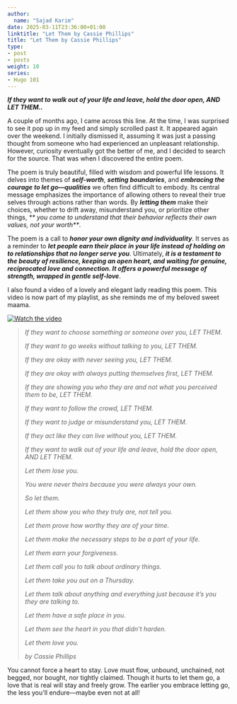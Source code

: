 ```yaml
---
author:
  name: "Sajad Karim"
date: 2025-03-11T23:36:00+01:00
linktitle: "Let Them by Cassie Phillips"
title: "Let Them by Cassie Phillips"
type:
- post
- posts
weight: 10
series:
- Hugo 101
---
```


_**If they want to walk out of your life and leave, hold the door open, AND LET THEM..**_

A couple of months ago, I came across this line. At the time, I was surprised to see it pop up in my feed and simply scrolled past it. It appeared again over the weekend. I initially dismissed it, assuming it was just a passing thought from someone who had experienced an unpleasant relationship. However, curiosity eventually got the better of me, and I decided to search for the source. That was when I discovered the entire poem.

The poem is truly beautiful, filled with wisdom and powerful life lessons. It delves into themes of _**self-worth**_, _**setting boundaries**_, and _**embracing the courage to let go—qualities**_ we often find difficult to embody. Its central message emphasizes the importance of allowing others to reveal their true selves through actions rather than words. By _**letting them**_ make their choices, whether to drift away, misunderstand you, or prioritize other things, _**  you come to understand that their behavior reflects their own values, not your worth**_.

The poem is a call to _**honor your own dignity and individuality**_. It serves as a reminder to _**let people earn their place in your life instead of holding on to relationships that no longer serve you**_. Ultimately, _**it is a testament to the beauty of resilience, keeping an open heart, and waiting for genuine, reciprocated love and connection. It offers a powerful message of strength, wrapped in gentle self-love**_.


I also found a video of a lovely and elegant lady reading this poem. This video is now part of my playlist, as she reminds me of my beloved sweet maama.

[![Watch the video](https://img.youtube.com/vi/8w_w1PhvXOE/0.jpg)](https://www.youtube.com/watch?v=8w_w1PhvXOE)


> *If they want to choose something or someone over you, LET THEM.*
>
> *If they want to go weeks without talking to you, LET THEM.*
>
> *If they are okay with never seeing you, LET THEM.*
>
> *If they are okay with always putting themselves first, LET THEM.*
>
> *If they are showing you who they are and not what you perceived them to be, LET THEM.*
>
> *If they want to follow the crowd, LET THEM.*
>
> *If they want to judge or misunderstand you, LET THEM.*
>
> *If they act like they can live without you, LET THEM.*
>
> *If they want to walk out of your life and leave, hold the door open, AND LET THEM.*
>
> *Let them lose you.*
>
> *You were never theirs because you were always your own.*
>
> *So let them.*
>
> *Let them show you who they truly are, not tell you.*
>
> *Let them prove how worthy they are of your time.*
>
> *Let them make the necessary steps to be a part of your life.*
>
> *Let them earn your forgiveness.*
>
> *Let them call you to talk about ordinary things.*
>
> *Let them take you out on a Thursday.*
>
> *Let them talk about anything and everything just because it’s you they are talking to.*
>
> *Let them have a safe place in you.*
>
> *Let them see the heart in you that didn’t harden.*
>
> *Let them love you.*
>
> *by Cassie Phillips*

You cannot force a heart to stay. Love must flow, unbound, unchained, not begged, nor bought, nor tightly claimed.
Though it hurts to let them go, a love that is real will stay and freely grow. The earlier you embrace letting go, the less you'll endure—maybe even not at all! 

